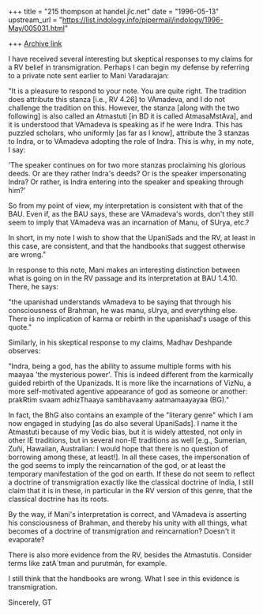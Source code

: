 +++
title = "215 thompson at handel.jlc.net"
date = "1996-05-13"
upstream_url = "https://list.indology.info/pipermail/indology/1996-May/005031.html"

+++
[Archive link](https://list.indology.info/pipermail/indology/1996-May/005031.html)

I have received several interesting but skeptical responses to my claims
for a RV belief in transmigration.  Perhaps I can begin my defense by
referring to a private note sent earlier to Mani Varadarajan:

"It is a pleasure to respond to your note.  You are quite right. The
tradition does attribute this stanza [i.e., RV 4.26] to VAmadeva, and I do
not challenge the tradition on this.  However, the stanza [along with the
two following] is also called an Atmastuti [in BD it is called
AtmasaMstAva], and it is understood that VAmadeva is speaking as if he were
Indra.  This has puzzled scholars, who uniformly [as far as I know],
attribute the 3 stanzas to Indra, or to VAmadeva adopting the role of
Indra.  This is why, in my note, I say:

'The speaker continues on for two more stanzas proclaiming his glorious
deeds.  Or are they rather Indra's deeds?  Or is the speaker impersonating
Indra?  Or rather, is Indra entering into the speaker and speaking through
him?'

So from my point of view, my interpretation is consistent with that of the
BAU.  Even if, as the BAU says, these are VAmadeva's words, don't they
still seem to imply that VAmadeva was an incarnation of Manu, of SUrya,
etc.?

In short, in my note I wish to show that the UpaniSads and the RV, at least
in this case, are consistent, and that the handbooks that suggest otherwise
are wrong."

In response to this note, Mani makes an interesting distinction between
what is going on in the RV passage and its interpretation at BAU 1.4.10.
There, he says:

"the upanishad understands vAmadeva to be
saying that through his consciousness of Brahman,
he was manu, sUrya, and everything else. There is no
implication of karma or rebirth in the upanishad's
usage of this quote."

Similarly, in his skeptical response to my claims, Madhav Deshpande observes:

"Indra, being a god, has the ability to assume
multiple forms with his maayaa 'the mysterious power'.  This is indeed
different from the karmically guided rebirth of the Upanizads.  It is more
like the incarnations of VizNu, a more self-motivated agentive appearance
of god as someone or another:  prakRtim svaam adhizThaaya sambhavaamy
aatmamaayayaa (BG)."

In fact, the BhG also contains an example of the "literary genre" which I
am now engaged in studying [as do also several UpaniSads].  I name it the
Atmastuti because of my Vedic bias, but it is widely attested, not only in
other IE traditions, but in several non-IE traditions as well [e.g.,
Sumerian, Zuñi, Hawaiian, Australian: I would hope that there is no
question of borrowing among these, at least!].  In all these cases, the
impersonation of the god seems to imply the reincarnation of the god, or at
least the temporary manifestation of the god on earth.  If these do not
seem to reflect a doctrine of transmigration exactly like the classical
doctrine of India, I still claim that it is in these, in particular in the
RV version of this genre, that the classical doctrine has its roots.

By the way, if Mani's interpretation is correct, and VAmadeva is asserting
his consciousness of Brahman, and thereby his unity with all things, what
becomes of a doctrine of transmigration and reincarnation?  Doesn't it
evaporate?

There is also more evidence from the RV, besides the Atmastutis.  Consider
terms like zatA´tman and purutmán, for example.

I still think that the handbooks are wrong.  What I see in this evidence is
transmigration.

Sincerely,
GT







